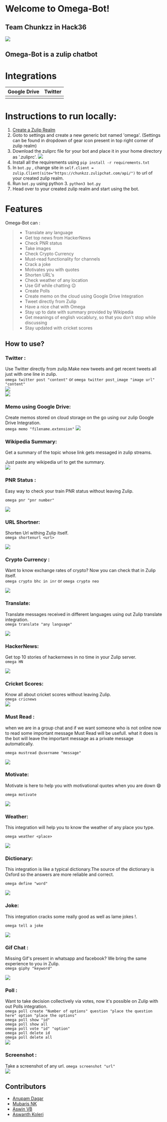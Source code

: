 # Welcome to Omega-Bot!
## Team Chunkzz in Hack36
![](/images/logo.png)
## **Omega-Bot** is a zulip chatbot   

# Integrations

Google Drive	|	Twitter
:--------------:|:-------------:
![]()			|	![]()

# Instructions to run locally:
1. [Create a Zulip Realm](https://zulip.com/create_realm/)
2. Goto to settings and create a new generic bot named 'omega'. (Settings can be found in dropdown of gear icon present in top right corner of zulip realm)
3. Download the zuliprc file for your bot and place it in your home directory as '.zuliprc'.
![](./images/instructions.png)  
4. Install all the requirements using ``` pip install -r requirements.txt ```
5. In ``` bot.py ``` , change site in ``` self.client = zulip.Client(site="https://chunkzz.zulipchat.com/api/") ``` to url of your created zulip realm.
6. Run ``` bot.py ``` using python 3. ``` python3 bot.py ```
7. Head over to your created zulip realm and start using the bot.

# Features

Omega-Bot can :
>
>* Translate any language
>* Get top news from HackerNews
>* Check PNR status
>* Take images
>* Check Crypto Currency
>* Must-read functionality for channels
>* Crack a joke
>* Motivates you with quotes
>* Shorten URL's
>* Check weather of any location
>* Use Gif while chatting :wink:
>* Create Polls
>* Create memo on the cloud using Google Drive Integration
>* Tweet directly from Zulip
>* Have a nice chat with Omega
>* Stay up to date with summary provided by Wikipedia
>* Get meanings of english vocablury, so that you don't stop while discussing
>* Stay updated with cricket scores

## How to use?

###  Twitter :
Use Twitter directly from zulip.Make new tweets and get recent tweets all just with one line in zulip.  
`omega twitter post "content"` or `omega twitter post_image "image url" "content"`  
![](./images/twitter.png)  
![](./images/twitter2.png)

### Memo using Google Drive:
Create memos stored on cloud storage on the go using our zulip Google Drive Integration.  
`omega memo "filename.extension"`
![](./images/memo.png)  

### Wikipedia Summary:
Get a summary of the topic whose link gets messaged in zulip streams.  

Just paste any wikipedia url to get the summary.  
![](./images/wikipedia.png)  

###  PNR Status :
Easy way to check your train PNR status without leaving Zulip.  

`omega pnr "pnr number"` 
 

![](./images/pnr.png)  

###  URL Shortner:
Shorten Url withing Zulip itself.  
```omega shortenurl <url>```  

![](./images/url.png)  

###  Crypto Currency :
Want to know exchange rates of crypto? Now you can check that in Zulip itself.  
`omega crypto bhc in inr` or `omega crypto neo`  

![](./images/crypto.png)  

###  Translate:
Translate messages received in different languages using out Zulip translate integration.  
`omega translate "any language"` 

![](./images/translate.png)  

###  HackerNews:
Get top 10 stories of hackernews in no time in your Zulip server.  
`omega HN`  

![](./images/HN.png)    

### Cricket Scores:
Know all about cricket scores without leaving Zulip.  
`omega cricnews`  
![](./images/cricnews.png)  

###  Must Read :  
when we are in a group chat and if we want someone who is not online now to read some important message Must Read will be usefull. what it does is the bot will leave the important message as a private message automatically.  

`omega mustread @username "message"`  

![](./images/mustread.png)  


###  Motivate:
Motivate is here to help you with motivational quotes when you are down :smile:  

```omega motivate```  

![](./images/motivate.png)  

###  Weather:
This integration will help you to know the weather of any place you type.   

`omega weather <place>`  

![](./images/weather.png)

###  Dictionary:
This integration is like a typical dictionary.The source of the dictionary is Oxford so the answers are more reliable and correct.      

`omega define "word"`  

![](./images/define.png)

###  Joke:
This integration cracks some really good as well as lame jokes !. 

`omega tell a joke`  

![](./images/joke.png)

###  Gif Chat :
Missing Gif's present in whatsapp and facebook? We bring the same experience to you in Zulip.  
`omega giphy "keyword"`  

![](./images/giphy.png)  

###  Poll :
Want to take decision collectively via votes, now it's possible on Zulip with out Polls integration.  
`omega poll create "Number of options" question "place the question here" option "place the options"`  
`omega poll show "id"`  
`omega poll show all`  
`omega poll vote "id" "option"`  
`omega poll delete id`  
`omega poll delete all`  
![](./images/poll.gif) 

###  Screenshot :
Take a screenshot of any url.
`omega screenshot "url"`  
![](./images/screenshot.png)  

## Contributors
* [Anupam Dagar](https://github.com/Anupam-Dagar)  
* [Mubaris NK](https://github.com/mubaris)  
* [Aswin VB](https://github.com/aswinzz)  
* [Aswanth Koleri](https://github.com/aswanthkoleri)    
